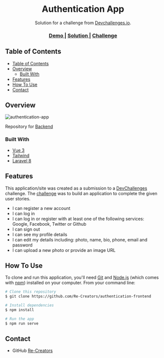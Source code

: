 <!-- Please update value in the {}  -->

<h1 align="center">Authentication App</h1>

<div align="center">
   Solution for a challenge from  <a href="http://devchallenges.io" target="_blank">Devchallenges.io</a>.
</div>

<div align="center">
  <h3>
    <a href="https://my-unsplash-io.netlify.app/">
      Demo
    </a>
    <span> | </span>
    <a href="https://devchallenges.io/solutions/oF1kKVraTEmaHefIV9qb">
      Solution
    </a>
    <span> | </span>
    <a href="https://devchallenges.io/challenges/N1fvBjQfhlkctmwj1tnw">
      Challenge
    </a>
  </h3>
</div>

<!-- TABLE OF CONTENTS -->

## Table of Contents

- [Table of Contents](#table-of-contents)
- [Overview](#overview)
  - [Built With](#built-with)
- [Features](#features)
- [How To Use](#how-to-use)
- [Contact](#contact)

<!-- OVERVIEW -->

## Overview
![authentication-app](https://user-images.githubusercontent.com/51537231/130172100-94feb350-0920-4fa7-bd7d-c3ce41aafbb2.PNG)


Repository for [Backend](https://github.com/Re-Creators/authentication-backend)


### Built With

<!-- This section should list any major frameworks that you built your project using. Here are a few examples.-->

- [Vue 3](https://vuejs.org/)
- [Tailwind](https://tailwindcss.com/)
- [Laravel 8](https://laravel.com/)

## Features

<!-- List the features of your application or follow the template. Don't share the figma file here :) -->

This application/site was created as a submission to a [DevChallenges](https://devchallenges.io/challenges) challenge. The [challenge](https://devchallenges.io/challenges/rYyhwJAxMfES5jNQ9Ys) was to build an application to complete the given user stories.

- I can register a new account
- I can log in
- I can log in or register with at least one of the following services: Google, Facebook, Twitter or Github
- I can sign out
- I can see my profile details
- I can edit my details including: photo, name, bio, phone, email and password
- I can upload a new photo or provide an image URL

## How To Use

<!-- Example: -->

To clone and run this application, you'll need [Git](https://git-scm.com) and [Node.js](https://nodejs.org/en/download/) (which comes with [npm](http://npmjs.com)) installed on your computer. From your command line:

```bash
# Clone this repository
$ git clone https://github.com/Re-Creators/authentication-frontend

# Install dependencies
$ npm install

# Run the app
$ npm run serve

```

## Contact

- GitHub [Re-Creators](https://github.com/Re-Creators)
